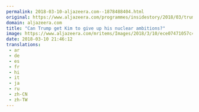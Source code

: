 ```yaml
---
permalink: 2018-03-10-aljazeera.com--1878488404.html
original: https://www.aljazeera.com/programmes/insidestory/2018/03/trump-kim-jong-give-nuclear-ambitions-180310204403420.html
domain: aljazeera.com
title: "Can Trump get Kim to give up his nuclear ambitions?"
image: https://www.aljazeera.com/mritems/Images/2018/3/10/ece07471057c430781a440aa4249ae78_18.jpg
date: 2018-03-10 21:46:12
translations: 
 - ar
 - de
 - es
 - fr
 - hi
 - it
 - ja
 - ru
 - zh-CN
 - zh-TW
---
```


